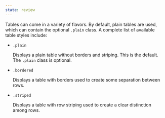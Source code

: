 ```yaml
---
state: review
---
```


Tables can come in a variety of flavors. By default, plain tables are used, which can contain the optional `.plain` class. A complete list of available table styles include:

- `.plain`

  Displays a plain table without borders and striping. This is the default. The `.plain` class is optional.
  
- `.bordered`

  Displays a table with borders used to create some separation between rows.
  
- `.striped`

  Displays a table with row striping used to create a clear distinction among rows.